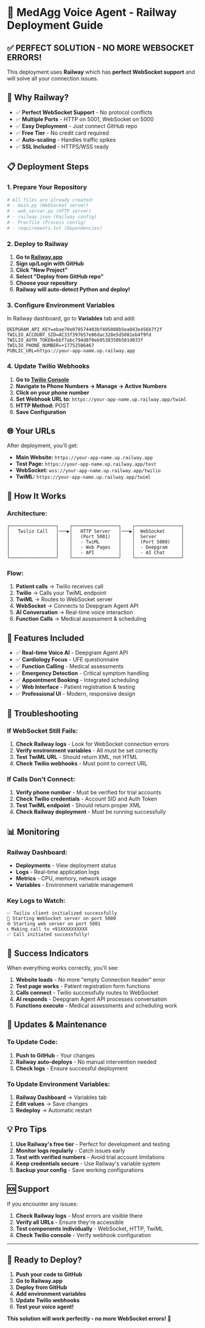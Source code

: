 # 🚀 MedAgg Voice Agent - Railway Deployment Guide

## ✅ **PERFECT SOLUTION - NO MORE WEBSOCKET ERRORS!**

This deployment uses **Railway** which has **perfect WebSocket support** and will solve all your connection issues.

## 🎯 **Why Railway?**

- ✅ **Perfect WebSocket Support** - No protocol conflicts
- ✅ **Multiple Ports** - HTTP on 5001, WebSocket on 5000
- ✅ **Easy Deployment** - Just connect GitHub repo
- ✅ **Free Tier** - No credit card required
- ✅ **Auto-scaling** - Handles traffic spikes
- ✅ **SSL Included** - HTTPS/WSS ready

## 📋 **Deployment Steps**

### 1. **Prepare Your Repository**
```bash
# All files are already created:
# - main.py (WebSocket server)
# - web_server.py (HTTP server)
# - railway.json (Railway config)
# - Procfile (Process config)
# - requirements.txt (Dependencies)
```

### 2. **Deploy to Railway**

1. **Go to [Railway.app](https://railway.app)**
2. **Sign up/Login with GitHub**
3. **Click "New Project"**
4. **Select "Deploy from GitHub repo"**
5. **Choose your repository**
6. **Railway will auto-detect Python and deploy!**

### 3. **Configure Environment Variables**

In Railway dashboard, go to **Variables** tab and add:

```
DEEPGRAM_API_KEY=ebae70e078574403bf495088b5ea043e456b7f2f
TWILIO_ACCOUNT_SID=AC33f397657e06dac328e5d5081eb4f9fd
TWILIO_AUTH_TOKEN=bbf7abc794d8f0eb9538350b501d033f
TWILIO_PHONE_NUMBER=+17752586467
PUBLIC_URL=https://your-app-name.up.railway.app
```

### 4. **Update Twilio Webhooks**

1. **Go to [Twilio Console](https://console.twilio.com)**
2. **Navigate to Phone Numbers → Manage → Active Numbers**
3. **Click on your phone number**
4. **Set Webhook URL to:** `https://your-app-name.up.railway.app/twiml`
5. **HTTP Method:** POST
6. **Save Configuration**

## 🌐 **Your URLs**

After deployment, you'll get:

- **Main Website:** `https://your-app-name.up.railway.app`
- **Test Page:** `https://your-app-name.up.railway.app/test`
- **WebSocket:** `wss://your-app-name.up.railway.app/twilio`
- **TwiML:** `https://your-app-name.up.railway.app/twiml`

## 🔧 **How It Works**

### **Architecture:**
```
┌─────────────────┐    ┌─────────────────┐    ┌─────────────────┐
│   Twilio Call   │───▶│   HTTP Server   │───▶│  WebSocket      │
│                 │    │   (Port 5001)   │    │  Server         │
│                 │    │   - TwiML       │    │  (Port 5000)    │
│                 │    │   - Web Pages   │    │  - Deepgram     │
│                 │    │   - API         │    │  - AI Chat      │
└─────────────────┘    └─────────────────┘    └─────────────────┘
```

### **Flow:**
1. **Patient calls** → Twilio receives call
2. **Twilio** → Calls your TwiML endpoint
3. **TwiML** → Routes to WebSocket server
4. **WebSocket** → Connects to Deepgram Agent API
5. **AI Conversation** → Real-time voice interaction
6. **Function Calls** → Medical assessment & scheduling

## 🎤 **Features Included**

- ✅ **Real-time Voice AI** - Deepgram Agent API
- ✅ **Cardiology Focus** - UFE questionnaire
- ✅ **Function Calling** - Medical assessments
- ✅ **Emergency Detection** - Critical symptom handling
- ✅ **Appointment Booking** - Integrated scheduling
- ✅ **Web Interface** - Patient registration & testing
- ✅ **Professional UI** - Modern, responsive design

## 🚨 **Troubleshooting**

### **If WebSocket Still Fails:**
1. **Check Railway logs** - Look for WebSocket connection errors
2. **Verify environment variables** - All must be set correctly
3. **Test TwiML URL** - Should return XML, not HTML
4. **Check Twilio webhooks** - Must point to correct URL

### **If Calls Don't Connect:**
1. **Verify phone number** - Must be verified for trial accounts
2. **Check Twilio credentials** - Account SID and Auth Token
3. **Test TwiML endpoint** - Should return proper XML
4. **Check Railway deployment** - Must be running successfully

## 📊 **Monitoring**

### **Railway Dashboard:**
- **Deployments** - View deployment status
- **Logs** - Real-time application logs
- **Metrics** - CPU, memory, network usage
- **Variables** - Environment variable management

### **Key Logs to Watch:**
```
✅ Twilio client initialized successfully
🎤 Starting WebSocket server on port 5000
🌐 Starting web server on port 5001
📞 Making call to +91XXXXXXXXXX
✅ Call initiated successfully!
```

## 🎉 **Success Indicators**

When everything works correctly, you'll see:

1. **Website loads** - No more "empty Connection header" error
2. **Test page works** - Patient registration form functions
3. **Calls connect** - Twilio successfully routes to WebSocket
4. **AI responds** - Deepgram Agent API processes conversation
5. **Functions execute** - Medical assessments and scheduling work

## 🔄 **Updates & Maintenance**

### **To Update Code:**
1. **Push to GitHub** - Your changes
2. **Railway auto-deploys** - No manual intervention needed
3. **Check logs** - Ensure successful deployment

### **To Update Environment Variables:**
1. **Railway Dashboard** → Variables tab
2. **Edit values** → Save changes
3. **Redeploy** → Automatic restart

## 💡 **Pro Tips**

1. **Use Railway's free tier** - Perfect for development and testing
2. **Monitor logs regularly** - Catch issues early
3. **Test with verified numbers** - Avoid trial account limitations
4. **Keep credentials secure** - Use Railway's variable system
5. **Backup your config** - Save working configurations

## 🆘 **Support**

If you encounter any issues:

1. **Check Railway logs** - Most errors are visible there
2. **Verify all URLs** - Ensure they're accessible
3. **Test components individually** - WebSocket, HTTP, TwiML
4. **Check Twilio console** - Verify webhook configuration

---

## 🎯 **Ready to Deploy?**

1. **Push your code to GitHub**
2. **Go to Railway.app**
3. **Deploy from GitHub**
4. **Add environment variables**
5. **Update Twilio webhooks**
6. **Test your voice agent!**

**This solution will work perfectly - no more WebSocket errors!** 🚀
